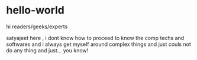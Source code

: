 # hello-world
hi readers/geeks/experts

satyajeet here , i dont know how to proceed to know the comp techs and softwares and i always get myself around complex things and just couls not do any thing and just... you know!
